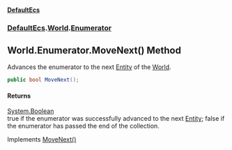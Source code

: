 #### [DefaultEcs](DefaultEcs.md 'DefaultEcs')
### [DefaultEcs](DefaultEcs.md#DefaultEcs 'DefaultEcs').[World](World.md 'DefaultEcs.World').[Enumerator](World_Enumerator.md 'DefaultEcs.World.Enumerator')
## World.Enumerator.MoveNext() Method
Advances the enumerator to the next [Entity](Entity.md 'DefaultEcs.Entity') of the [World](World.md 'DefaultEcs.World').  
```csharp
public bool MoveNext();
```
#### Returns
[System.Boolean](https://docs.microsoft.com/en-us/dotnet/api/System.Boolean 'System.Boolean')  
true if the enumerator was successfully advanced to the next [Entity](Entity.md 'DefaultEcs.Entity'); false if the enumerator has passed the end of the collection.

Implements [MoveNext()](https://docs.microsoft.com/en-us/dotnet/api/System.Collections.IEnumerator.MoveNext 'System.Collections.IEnumerator.MoveNext')  

